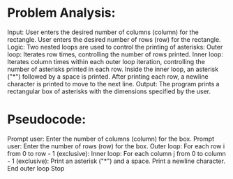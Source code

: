    # Problem Analysis:


Input:
User enters the desired number of columns (column) for the rectangle.
User enters the desired number of rows (row) for the rectangle.
Logic:
Two nested loops are used to control the printing of asterisks:
Outer loop: Iterates row times, controlling the number of rows printed.
Inner loop: Iterates column times within each outer loop iteration, controlling the number of asterisks printed in each row.
Inside the inner loop, an asterisk ("*") followed by a space is printed.
After printing each row, a newline character is printed to move to the next line.
Output: The program prints a rectangular box of asterisks with the dimensions specified by the user.
   # Pseudocode:
Prompt user: Enter the number of columns (column) for the box.
Prompt user: Enter the number of rows (row) for the box.
Outer loop: For each row i from 0 to row - 1 (exclusive):
Inner loop: For each column j from 0 to column - 1 (exclusive):
Print an asterisk ("*") and a space.
Print a newline character.
End outer loop
Stop
